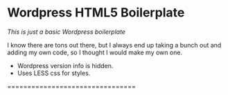 Wordpress HTML5 Boilerplate
================================

*This is just a basic Wordpress boilerplate*

I know there are tons out there, but I always end up taking a bunch out and adding my own code, so I thought I would make my own one.

* Wordpress version info is hidden.
* Uses LESS css for styles.

================================